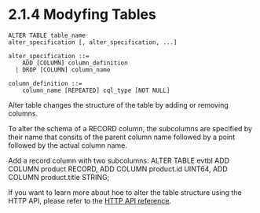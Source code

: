 2.1.4 Modyfing Tables
=====================

    ALTER TABLE table_name
    alter_specification [, alter_specification, ...]

    alter_specification ::=
        ADD [COLUMN] column_definition
      | DROP [COLUMN] column_name

    column_definition ::=
        column_name [REPEATED] cql_type [NOT NULL]


Alter table changes the structure of the table by adding or removing columns.


To alter the schema of a RECORD column, the subcolumns are specified by their name
that consits of the parent column name followed by a point followed by the actual
column name.

Add a record column with two subcolumns:
  ALTER TABLE evtbl
      ADD COLUMN product RECORD,
      ADD COLUMN product.id UINT64,
      ADD COLUMN product.title STRING;


If you want to learn more about hoe to alter the table structure using the HTTP API,
please refer to the [HTTP API reference](/documentation/api/http/).
